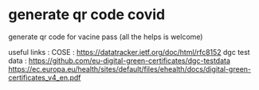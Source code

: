 # generate qr code covid

generate qr code for vacine pass 
(all the helps is welcome)

useful links : 
COSE : https://datatracker.ietf.org/doc/html/rfc8152
dgc test data : https://github.com/eu-digital-green-certificates/dgc-testdata
https://ec.europa.eu/health/sites/default/files/ehealth/docs/digital-green-certificates_v4_en.pdf
